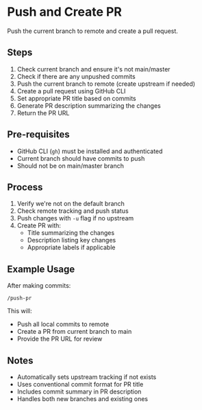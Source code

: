 # Push and Create PR

Push the current branch to remote and create a pull request.

## Steps

1. Check current branch and ensure it's not main/master
2. Check if there are any unpushed commits
3. Push the current branch to remote (create upstream if needed)
4. Create a pull request using GitHub CLI
5. Set appropriate PR title based on commits
6. Generate PR description summarizing the changes
7. Return the PR URL

## Pre-requisites

- GitHub CLI (`gh`) must be installed and authenticated
- Current branch should have commits to push
- Should not be on main/master branch

## Process

1. Verify we're not on the default branch
2. Check remote tracking and push status
3. Push changes with `-u` flag if no upstream
4. Create PR with:
   - Title summarizing the changes
   - Description listing key changes
   - Appropriate labels if applicable

## Example Usage

After making commits:
```
/push-pr
```

This will:
- Push all local commits to remote
- Create a PR from current branch to main
- Provide the PR URL for review

## Notes

- Automatically sets upstream tracking if not exists
- Uses conventional commit format for PR title
- Includes commit summary in PR description
- Handles both new branches and existing ones